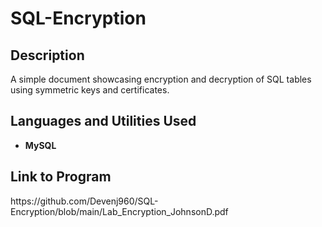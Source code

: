 

<h1>SQL-Encryption</h1>

<h2>Description</h2>
A simple document showcasing encryption and decryption of SQL tables using symmetric keys and certificates.
<br />


<h2>Languages and Utilities Used</h2>

- <b>MySQL</b> 

<h2>Link to Program</h2>
https://github.com/Devenj960/SQL-Encryption/blob/main/Lab_Encryption_JohnsonD.pdf
